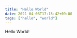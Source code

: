 ```yaml
---
title: "Hello World"
date: 2021-04-03T17:15:42+09:00
tags: ["hello", "world"]
---
```

Hello World!

